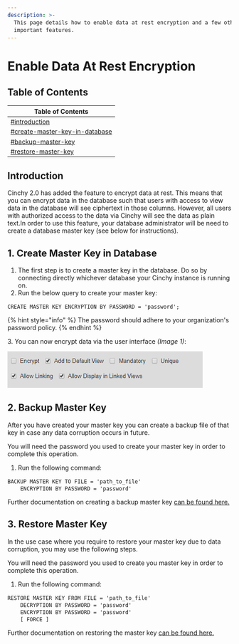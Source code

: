 ```yaml
---
description: >-
  This page details how to enable data at rest encryption and a few other
  important features.
---
```


# Enable Data At Rest Encryption

## Table of Contents

| Table of Contents                                                                                           |
| ----------------------------------------------------------------------------------------------------------- |
| [#introduction](enable-data-at-rest-encryption.md#introduction "mention")                                   |
| [#create-master-key-in-database](enable-data-at-rest-encryption.md#create-master-key-in-database "mention") |
| [#backup-master-key](enable-data-at-rest-encryption.md#backup-master-key "mention")                         |
| [#restore-master-key](enable-data-at-rest-encryption.md#restore-master-key "mention")                       |

## Introduction

Cinchy 2.0 has added the feature to encrypt data at rest. This means that you can encrypt data in the database such that users with access to view data in the database will see ciphertext in those columns. However, all users with authorized access to the data via Cinchy will see the data as plain text.In order to use this feature, your database administrator will be need to create a database master key (see below for instructions).

## 1. Create Master Key in Database <a href="#create-master-key-in-database" id="create-master-key-in-database"></a>

1. The first step is to create a master key in the database. Do so by connecting directly whichever database your Cinchy instance is running on.
2. Run the below query to create your master key:

```
CREATE MASTER KEY ENCRYPTION BY PASSWORD = 'password';
```

{% hint style="info" %}
The password should adhere to your organization's password policy.
{% endhint %}

3\. You can now encrypt data via the user interface _(Image 1)_:

![Image 1:  The Encryption option is now available for column types supported via UI.](<../../.gitbook/assets/image (2).png>)

## 2. Backup Master Key <a href="#backup-master-key" id="backup-master-key"></a>

After you have created your master key you can create a backup file of that key in case any data corruption occurs in future.&#x20;

You will need the password you used to create your master key in order to complete this operation.

1. Run the following command:

```
BACKUP MASTER KEY TO FILE = 'path_to_file'   
    ENCRYPTION BY PASSWORD = 'password' 
```

Further documentation on creating a backup master key [can be found here.](https://docs.microsoft.com/en-us/sql/t-sql/statements/backup-master-key-transact-sql?view=sql-server-2017)

## 3. Restore Master Key <a href="#restore-master-key" id="restore-master-key"></a>

In the use case where you require to restore your master key due to data corruption, you may use the following steps.

You will need the password you used to create you master key in order to complete this operation.

1. Run the following command:

```
RESTORE MASTER KEY FROM FILE = 'path_to_file'   
    DECRYPTION BY PASSWORD = 'password'  
    ENCRYPTION BY PASSWORD = 'password'  
    [ FORCE ] 
```

Further documentation on restoring the master key [can be found here.](https://docs.microsoft.com/en-us/sql/t-sql/statements/restore-master-key-transact-sql?view=sql-server-2017)

